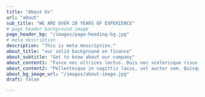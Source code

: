 ```yaml
---
title: "About Us"
url: "about"
sub_title: "WE ARE OVER 20 YEARS OF EXPERIENCE"
# page header background image
page_header_bg: "/images/page-heading-bg.jpg"
# meta description
description: "This is meta description."
about_title: "our solid background on finance"
about_subtitle: "Get to know about our company"
about_content1: "Fusce nec ultrices lectus. Duis nec scelerisque risus. Ut id tempor turpis, ac dignissim ipsum. Nulla ullamcorper, ipsum vel condimentum congue, mi odio vehicula tellus, sit amet malesuada justo sem."
about_content2: "Pellentesque in sagittis lacus, vel auctor sem. Quisque eu quam eleifend, ullamcorper dui nec, luctus quam." 
about_bg_image_url: "/images/about-image.jpg"
draft: false

---
```

